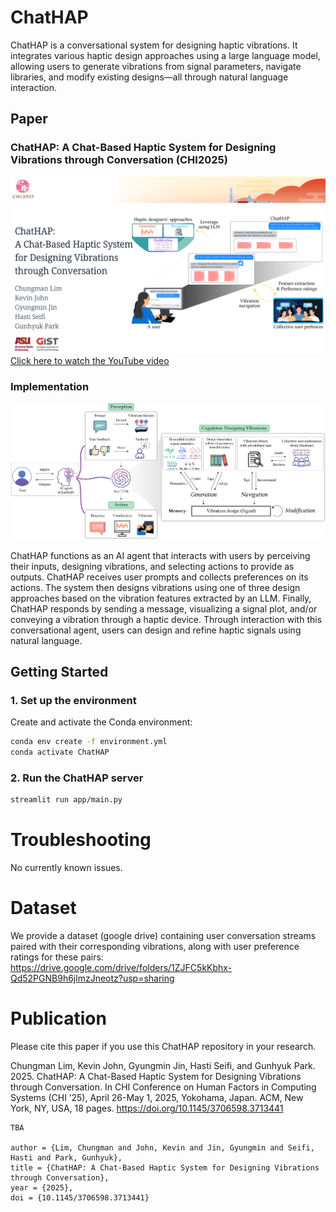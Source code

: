 # ChatHAP

ChatHAP is a conversational system for designing haptic vibrations. It integrates various haptic design approaches using a large language model, allowing users to generate vibrations from signal parameters, navigate libraries, and modify existing designs—all through natural language interaction.

## Paper

### ChatHAP: A Chat-Based Haptic System for Designing Vibrations through Conversation (CHI2025)
[![Click here to watch the YouTube video](./figures/thumbnail.png)](https://youtu.be/5tHNRJuSp1Q)
[Click here to watch the YouTube video](https://youtu.be/5tHNRJuSp1Q)


### Implementation
![Alt text](./figures/architecture.png)

ChatHAP functions as an AI agent that interacts with users by perceiving their inputs, designing vibrations, and selecting actions to provide as outputs.
ChatHAP receives user prompts and collects preferences on its actions.
The system then designs vibrations using one of three design approaches based on the vibration features extracted by an LLM.
Finally, ChatHAP responds by sending a message, visualizing a signal plot, and/or conveying a vibration through a haptic device.
Through interaction with this conversational agent, users can design and refine haptic signals using natural language.


## Getting Started  

### 1. Set up the environment  
Create and activate the Conda environment:  
```bash
conda env create -f environment.yml
conda activate ChatHAP
```
### 2. Run the ChatHAP server
```bash
streamlit run app/main.py
```


# Troubleshooting
No currently known issues.

# Dataset
We provide a dataset (google drive) containing user conversation streams paired with their corresponding vibrations, along with user preference ratings for these pairs:
https://drive.google.com/drive/folders/1ZJFC5kKbhx-Qd52PGNB9h6jlmzJneotz?usp=sharing

# Publication
Please cite this paper if you use this ChatHAP repository in your research.

Chungman Lim, Kevin John, Gyungmin Jin, Hasti Seifi, and Gunhyuk Park. 2025. 
ChatHAP: A Chat-Based Haptic System for Designing Vibrations through Conversation.
In CHI Conference on Human Factors in Computing Systems (CHI ’25),
April 26-May 1, 2025, Yokohama, Japan. ACM, New York, NY, USA, 18 pages. 
https://doi.org/10.1145/3706598.3713441


```
TBA

author = {Lim, Chungman and John, Kevin and Jin, Gyungmin and Seifi, Hasti and Park, Gunhyuk},
title = {ChatHAP: A Chat-Based Haptic System for Designing Vibrations through Conversation},
year = {2025},
doi = {10.1145/3706598.3713441}
```
